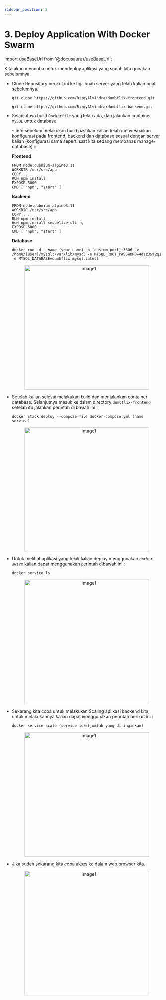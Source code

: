 ```yaml
---
sidebar_position: 3
---
```


# 3. Deploy Application With Docker Swarm

import useBaseUrl from '@docusaurus/useBaseUrl';

Kita akan mencoba untuk mendeploy aplikasi yang sudah kita gunakan sebelumnya.

- Clone Repository berikut ini ke tiga buah server yang telah kalian buat sebelumnya.

  ```shell
  git clone https://github.com/RizqyAlvindra/dumbflix-frontend.git
  ```

  ```shell
  git clone https://github.com/RizqyAlvindra/dumbflix-backend.git
  ```

- Selanjutnya build `Dockerfile` yang telah ada, dan jalankan container `MySQL` untuk database.

  :::info
  sebelum melakukan build pastikan kalian telah menyesuaikan konfigurasi pada frontend, backend dan database sesuai dengan server kalian (konfigurasi sama seperti saat kita sedang membahas manage-database)
  :::

  **Frontend**

  ```shell
  FROM node:dubnium-alpine3.11
  WORKDIR /usr/src/app
  COPY ..
  RUN npm install
  EXPOSE 3000
  CMD [ "npm", "start" ]
  ```

  **Backend**

  ```shell
  FROM node:dubnium-alpine3.11
  WORKDIR /usr/src/app
  COPY . .
  RUN npm install
  RUN npm install sequelize-cli -g
  EXPOSE 5000
  CMD [ "npm", "start" ]
  ```

  **Database**

  ```shell
  docker run -d --name (your-name) -p (custom-port):3306 -v /home/(user)/mysql:/var/lib/mysql -e MYSQL_ROOT_PASSWORD=4esz3wa2q1 -e MYSQL_DATABASE=dumbflix mysql:latest
  ```

  <center>
  <img alt="image1" src={useBaseUrl('img/docs/1.png')} height="400px"/>
  </center>

- Setelah kalian selesai melakukan build dan menjalankan container database. Selanjutnya masuk ke dalam directory `dumbflix-frontend` setelah itu jalankan perintah di bawah ini :

  ```shell
  docker stack deploy --compose-file docker-compose.yml (name service)
  ```

  <center>
  <img alt="image1" src={useBaseUrl('img/docs/2.png')} height="400px"/>
  </center>

- Untuk melihat aplikasi yang telak kalian deploy menggunakan `docker swarm` kalian dapat menggunakan perintah dibawah ini :

  ```shell
  docker service ls
  ```

  <center>
  <img alt="image1" src={useBaseUrl('img/docs/3.png')} height="400px"/>
  </center>

- Sekarang kita coba untuk melakukan Scaling aplikasi backend kita, untuk melakukannya kalian dapat menggunakan perintah berikut ini :

  ```shell
  docker service scale (service id)=(jumlah yang di inginkan)
  ```

  <center>
  <img alt="image1" src={useBaseUrl('img/docs/4.png')} height="400px"/>
  </center>

- Jika sudah sekarang kita coba akses ke dalam web.browser kita.

  <center>
  <img alt="image1" src={useBaseUrl('img/docs/5.png')} height="400px"/>
  </center>
